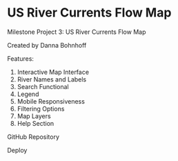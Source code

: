 # US River Currents Flow Map
Milestone Project 3:  US River Currents Flow Map

Created by Danna Bohnhoff

Features:
1.	Interactive Map Interface
2. River Names and Labels
3. Search Functional
4. Legend
5. Mobile Responsiveness
6. Filtering Options
7. Map Layers
8. Help Section

GitHub Repository

Deploy
